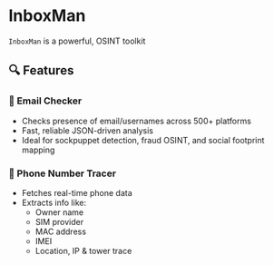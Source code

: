 # InboxMan
`InboxMan` is a powerful,  OSINT toolkit

## 🔍 Features
### 🔹 Email Checker
- Checks presence of email/usernames across 500+ platforms
- Fast, reliable JSON-driven analysis
- Ideal for sockpuppet detection, fraud OSINT, and social footprint mapping

### 🔹 Phone Number Tracer
- Fetches real-time phone data
- Extracts info like:
  - Owner name
  - SIM provider
  - MAC address
  - IMEI
  - Location, IP & tower trace

